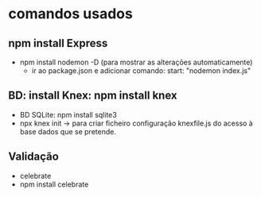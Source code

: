 # comandos usados

## npm install Express
- npm install nodemon -D (para mostrar as alterações automaticamente)
  - ir ao package.json e adicionar comando: start: "nodemon index.js"
## BD: install Knex: npm install knex
  - BD SQLite: npm install sqlite3
  - npx knex init -> para criar ficheiro configuração knexfile.js do acesso à base dados que se pretende.

## Validação
- celebrate
- npm install celebrate
